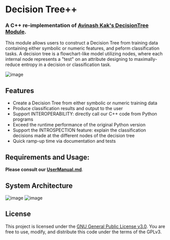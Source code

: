 # Decision Tree++

### A C++ re-implementation of [Avinash Kak's DecisionTree Module](https://pypi.org/project/DecisionTree/3.4.3/). 

This module allows users to construct a Decision Tree from training data containing either symbolic or numeric features, and peform classification tasks. A decision tree is a flowchart-like model utilizing nodes, where each internal node represents a "test" on an attribute designing to maximally-reduce entropy in a decision or classification task.​

![image](https://github.com/user-attachments/assets/59ce82b5-9c86-4422-ad6e-32a96f239036)

## Features
- Create a Decision Tree from either symbolic or numeric training data
- Produce classification results and output to the user
- Support INTEROPERABILITY: directly call our C++ code from Python programs
- Exceed the runtime performance of the original Python version
- Support the INTROSPECTION feature: explain the classification decisions made at the different nodes of the decision tree
- Quick ramp-up time via documentation and tests

## Requirements and Usage:
**Please consult our [UserManual.md](https://github.com/galaxybomb23/Decision-Tree-Plus-Plus/blob/main/UserManual.md)**.

## System Architecture

![image](https://github.com/user-attachments/assets/f4415800-379b-4843-8665-99e5b1f6b984)
![image](https://github.com/user-attachments/assets/00378c6c-719a-45cc-801e-904426ac21f5)


## License

This project is licensed under the [GNU General Public License v3.0](https://www.gnu.org/licenses/gpl-3.0.html). You are free to use, modify, and distribute this code under the terms of the GPLv3.


